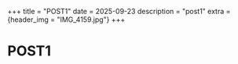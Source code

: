 +++
title = "POST1"
date = 2025-09-23
description = "post1"
extra = {header_img = "IMG_4159.jpg"}
+++

# POST1
